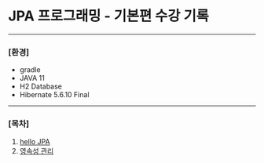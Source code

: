 # JPA 프로그래밍 - 기본편 수강 기록

---

### [환경]

- gradle
- JAVA 11
- H2 Database
- Hibernate 5.6.10 Final

---

### [목차]

1. [hello JPA](https://github.com/aycish/jpa-study/tree/main/src/main/java/hello/hellojpa.md)
2. [영속성 관리](https://github.com/aycish/jpa-study/tree/main/src/main/java/persistence/persistenceContext.md)